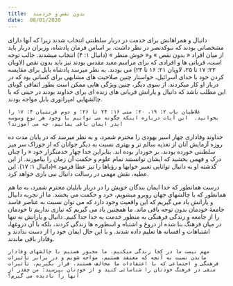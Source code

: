 ```yaml
---
title:  بدون نقص و خردمند
date:  08/01/2020
---
```


دانیال و همراهانش برای خدمت در دربار سلطنتی انتخاب شدند زیرا که آنها دارای مشخصاتی بودند که نبوکدنصر در نظر داشت. بر اساس فرمان پادشاه، وزیران دربار باید از میان افراد « بدون نقص » و« خوش منظر » (دانیال ۱: ۴) انتخاب میشدند. جالب توجه است، قربانی ها و افرادی که برای مراسم معبد مقدس بودند نیز باید بدون نقص (لاویان ۲۲: ۱۷ تا ۲۵، لاویان ۲۱: ۱۶ تا ۲۴) می بودند. به نظر میرسد پادشاه بابل برای مقایسه کردن خود با خدای اسرائیل، خواستار چنین صلاحیت های مشابهی برای کسانی بود که در دربار او کار میکردند.  از سوی دیگر، چنین ویژگی هایی  ممکن است بطور اتفاقی گویای این مطلب باشد که دانیال و یارانش قربانی های زنده ای برای خداوند بودند در حینی که  با چالشهایی امپراتوری بابل مواجه بودند.

`غلاطیان باب ۲: ۱۹، ۲۰؛ متی ۱۶: ۲۴ تا ۲۶؛ و دوم قرنتیان ۴: ۱۷ را بخوانید.  این آیات درباره اینکه چگونه می توانیم با وجود هر نوع وسوسه ایدر ایمان باقی بمانیم، چه می آموزند؟`

خداوند وفاداری چهار اسیر یهودی را محترم شمرد، و به نظر میرسد که در پایان مدت ده روزه آزمایش آنان از تغذیه سالم تر و بهتری نسبت به دیگر جوانان که از خوراک سر میز سلطنتی خورده بودند، بر خوردار بوده اند. بنابراین خدا چهار خدمتگزار خود « را چنان درک و فهمی بخشيد كه ايشان توانستند تمام علوم و حكمت آن زمان را بياموزند. از اين گذشته او به دانيال توانايی تعبير خوابها و رؤياها را نيز عطا فرمود »(دانیال ۱: ۱۷). این عطیه، نقش مهمی در رسالت دانیال نبی بازی خواهد کرد.

درست همانطور که خدا ایمان بندگان خویش را در دربار بابلیان محترم شمرد، به ما هم همانطور که با چالشهای جهان روبرو میشویم، خرد و حکمت می بخشد. ما از تجربه دانیال و یارانش یاد می گیریم که این واقعیت وجود دارد که می توان  نسبت به عناصر فاسد جامعهٔ خودمان بدون توجه باقی ماند. ما همچنین یاد می گیریم که نیازی نداریم تا خودمان را از جامعه و زندگی فرهنگی به منظور خدمت به خدا جدا کنیم. دانیال و یارانش نه تنها در میان فرهنگ بنا شده از دروغ و اشتباه و اسطوره ها زندگی کردند، بلکه با آن دروغها، اشتباهات و افسانه ها تعلیم داده شدند. و با این حال ایمان خود را از دست ندادند و وفادار باقی ماندند.

`مهم نیست ما در کجا زندگی میکنیم، ما مجبور هستیم با چالشهای وفادار ماندن نسبت به آنچه که معتقد هستیم، مواجه شویم و در برابر تأثیرات فرهنگی و اجتماعی که با اعتقادات ما مخالف هستند، قرار بگیریم. تأثیرات منفی در فرهنگ خودتان را شناسائی کنید و از خودتان بپرسید: من چقدر از آنها را نادیده می گیرم؟`